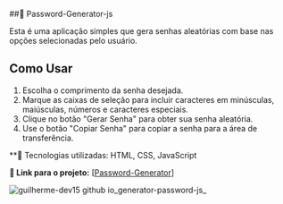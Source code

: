 ##📁 Password-Generator-js


Esta é uma aplicação simples que gera senhas aleatórias com base nas opções selecionadas pelo usuário.

## Como Usar

1. Escolha o comprimento da senha desejada.
2. Marque as caixas de seleção para incluir caracteres em minúsculas, maiúsculas, números e caracteres especiais.
3. Clique no botão "Gerar Senha" para obter sua senha aleatória.
4. Use o botão "Copiar Senha" para copiar a senha para a área de transferência.

**🚀 Tecnologias utilizadas: HTML, CSS, JavaScript

**🔗 Link para o projeto:** [<a href="https://guilherme-dev15.github.io/Password-Generator-js/"  >Password-Generator</a>]

![guilherme-dev15 github io_generator-password-js_](https://github.com/Guilherme-dev15/Password-Generator-js/assets/49658386/69856aa4-75c5-44b0-a9b1-8e00b7ebbec1)
